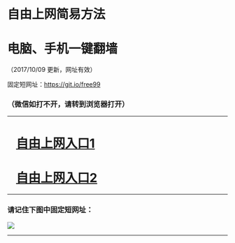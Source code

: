 ﻿# 自由上网简易方法

# 电脑、手机一键翻墙

（2017/10/09 更新，网址有效）

固定短网址：https://git.io/free99

### （微信如打不开，请转到浏览器打开）


***





# &nbsp;&nbsp; <a href="http://ft2455125512.fwq-tz-1001.info/fwqtz01.html?t=100900122061 " target="_blank">自由上网入口1</a>
# &nbsp;&nbsp; <a href="http://ft1353029370.fwq-tz-1002.info/fwqtz02.html?t=100900112477 " target="_blank">自由上网入口2</a>
***

### 请记住下图中固定短网址：

<img src="https://s3-us-west-2.amazonaws.com/fwq-1001/yjfq-20170905okok.png" /> 


***


